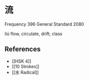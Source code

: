 # 流
Frequency 396
General Standard 2080

liú
flow, circulate, drift; class

## References
- [[HSK 4]]
- [[10 Strokes]]
- [[水 Radical]]